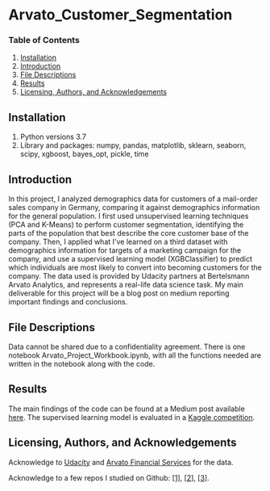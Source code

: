 # Arvato_Customer_Segmentation

### Table of Contents

1. [Installation](#installation)
2. [Introduction](#Introduction)
3. [File Descriptions](#files)
4. [Results](#results)
5. [Licensing, Authors, and Acknowledgements](#licensing)

## Installation <a name="installation"></a>

1. Python versions 3.7
1. Library and packages: numpy, pandas, matplotlib, sklearn, seaborn, scipy,
xgboost, bayes_opt, pickle, time

## Introduction <a name="Introduction"></a>

In this project, I analyzed demographics data for customers of a mail-order sales company in Germany, comparing it against demographics information for the general population. I first used unsupervised learning techniques (PCA and K-Means) to perform customer segmentation, identifying the parts of the population that best describe the core customer base of the company.
Then, I applied what I've learned on a third dataset with demographics information for targets of a marketing campaign for the company, and use a supervised learning model (XGBClassifier) to predict which individuals are most likely to convert into becoming customers for the company. The data used is provided by Udacity partners at Bertelsmann Arvato Analytics, and represents a real-life data science task. My main deliverable for this project will be a blog post on medium reporting important findings and conclusions.

## File Descriptions <a name="files"></a>

Data cannot be shared due to a confidentiality agreement.
There is one notebook Arvato_Project_Workbook.ipynb, with all the functions needed are written in the notebook along with the code.  

## Results<a name="results"></a>

The main findings of the code can be found at a Medium post available [here](https://zhaoyunma.medium.com/customer-segmentation-and-potential-customer-prediction-943760a4f6da).
The supervised learning model is evaluated in a [Kaggle competition](https://www.kaggle.com/c/udacity-arvato-identify-customers/leaderboard).

## Licensing, Authors, and Acknowledgements<a name="licensing"></a>

Acknowledge to [Udacity](https://www.udacity.com/) and [Arvato Financial Services](https://finance.arvato.com/en-us/) for the data.  

Acknowledge to a few repos I studied on Github: [[1]](https://github.com/OliverFarren/arvato-udacity-customersegmentation), [[2]](https://github.com/pranaymodukuru/Bertelsmann-Arvato-customer-segmentation), [[3]](https://github.com/shihao-wen/Udacity-DSND).
